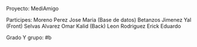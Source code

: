 Proyecto: MediAmigo

Participes:
Moreno Perez Jose Maria (Base de datos)
Betanzos Jimenez Yal (Front)
Selvas Alvarez Omar Kalid (Back)
Leon Rodriguez Erick Eduardo

Grado Y grupo:  #b
